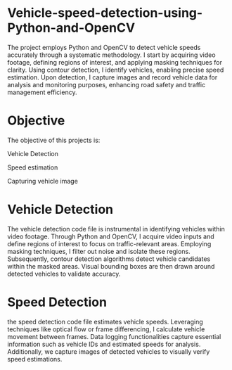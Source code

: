 # Vehicle-speed-detection-using-Python-and-OpenCV
The project employs Python and OpenCV to detect vehicle speeds accurately through a systematic methodology. I start by acquiring video footage, defining regions of interest, and applying masking techniques for clarity. Using contour detection, I identify vehicles, enabling precise speed estimation. Upon detection, I capture images and record vehicle data for analysis and monitoring purposes, enhancing road safety and traffic management efficiency.

# Objective
The objective of this projects is:

Vehicle Detection

Speed estimation

Capturing vehicle image

# Vehicle Detection
The vehicle detection code file is instrumental in identifying vehicles within video footage. Through Python and OpenCV, I acquire video inputs and define regions of interest to focus on traffic-relevant areas. Employing masking techniques, I filter out noise and isolate these regions. Subsequently, contour detection algorithms detect vehicle candidates within the masked areas. Visual bounding boxes are then drawn around detected vehicles to validate accuracy.

# Speed Detection
the speed detection code file estimates vehicle speeds. Leveraging techniques like optical flow or frame differencing, I calculate vehicle movement between frames. Data logging functionalities capture essential information such as vehicle IDs and estimated speeds for analysis. Additionally, we capture images of detected vehicles to visually verify speed estimations. 

